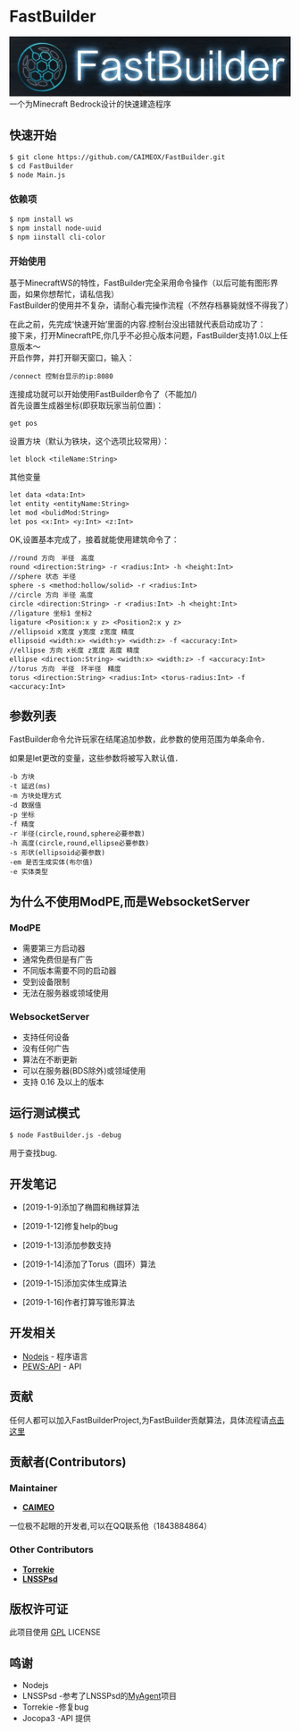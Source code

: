 # FastBuilder
![](./images/FastBuilder.jpg)
一个为Minecraft Bedrock设计的快速建造程序

## 快速开始

```
$ git clone https://github.com/CAIMEOX/FastBuilder.git
$ cd FastBuilder
$ node Main.js
```

### 依赖项

```
$ npm install ws
$ npm install node-uuid
$ npm iinstall cli-color
```

### 开始使用

基于MinecraftWS的特性，FastBuilder完全采用命令操作（以后可能有图形界面，如果你想帮忙，请私信我）  
FastBuilder的使用并不复杂，请耐心看完操作流程（不然存档暴毙就怪不得我了）

在此之前，先完成‘快速开始’里面的内容.控制台没出错就代表启动成功了：  
接下来，打开MinecraftPE,你几乎不必担心版本问题，FastBuilder支持1.0以上任意版本～  
开启作弊，并打开聊天窗口，输入：  
```
/connect 控制台显示的ip:8080
```

连接成功就可以开始使用FastBuilder命令了（不能加/)  
首先设置生成器坐标(即获取玩家当前位置)：  
```
get pos
```
设置方块（默认为铁块，这个选项比较常用）：  
```
let block <tileName:String>
```

其他变量
```
let data <data:Int>
let entity <entityName:String>
let mod <bulidMod:String>
let pos <x:Int> <y:Int> <z:Int>
```
OK,设置基本完成了，接着就能使用建筑命令了：  
```
//round 方向　半径　高度
round <direction:String> -r <radius:Int> -h <height:Int>
//sphere 状态 半径
sphere -s <method:hollow/solid> -r <radius:Int>
//circle 方向 半径 高度
circle <direction:String> -r <radius:Int> -h <height:Int>
//ligature 坐标1 坐标2
ligature <Position:x y z> <Position2:x y z>
//ellipsoid x宽度 y宽度 z宽度 精度
ellipsoid <width:x> <width:y> <width:z> -f <accuracy:Int>
//ellipse 方向 x长度 z宽度 高度 精度
ellipse <direction:String> <width:x> <width:z> -f <accuracy:Int>
//torus 方向　半径　环半径　精度
torus <direction:String> <radius:Int> <torus-radius:Int> -f <accuracy:Int> 
```

## 参数列表

FastBuilder命令允许玩家在结尾追加参数，此参数的使用范围为单条命令．

如果是let更改的变量，这些参数将被写入默认值．
```
-b 方块
-t 延迟(ms)
-m 方块处理方式
-d 数据值
-p 坐标
-f 精度
-r 半径(circle,round,sphere必要参数)
-h 高度(circle,round,ellipse必要参数)
-s 形状(ellipsoid必要参数)
-em 是否生成实体(布尔值)
-e 实体类型
```

## 为什么不使用ModPE,而是WebsocketServer

### ModPE
* 需要第三方启动器
* 通常免费但是有广告
* 不同版本需要不同的启动器 
* 受到设备限制
* 无法在服务器或领域使用

### WebsocketServer
* 支持任何设备
* 没有任何广告
* 算法在不断更新
* 可以在服务器(BDS除外)或领域使用
* 支持 0.16 及以上的版本

## 运行测试模式

```
$ node FastBuilder.js -debug
```
用于查找bug.

## 开发笔记
* [2019-1-9]添加了椭圆和椭球算法

* [2019-1-12]修复help的bug

* [2019-1-13]添加参数支持

* [2019-1-14]添加了Torus（圆环）算法

* [2019-1-15]添加实体生成算法

* [2019-1-16]作者打算写锥形算法
## 开发相关

* [Nodejs](http://nodejs.org) - 程序语言
* [PEWS-API](https://github.com/jocopa3/PEWS-API.git) - API

## 贡献

任何人都可以加入FastBuilderProject,为FastBuilder贡献算法，具体流程请[点击这里](https://github.com/CAIMEOX/FastBuilder/wiki/contribute)

## 贡献者(Contributors)
### Maintainer
* [**CAIMEO**](https://github.com/CAIMEOX)

一位极不起眼的开发者,可以在QQ联系他（1843884864）

### Other Contributors
* [**Torrekie**](https://github.com/Torrekie)
* [**LNSSPsd**](https://github.com/LNSSPsd)
## 版权许可证

此项目使用  [GPL](LICENSE.md) LICENSE

## 鸣谢

* Nodejs
* LNSSPsd  -参考了LNSSPsd的[MyAgent](https://github.com/mcpews/MyAgent.git)项目
* Torrekie  -修复bug
* Jocopa3  -API 提供

